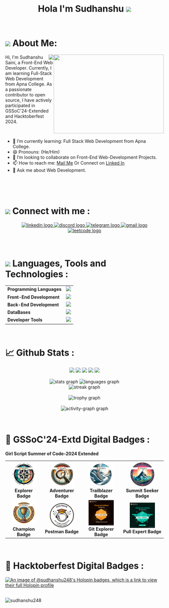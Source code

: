 ##
<h1 align="center"> Hola  I'm 
	<span color="blue">Sudhanshu
		<img src="https://user-images.githubusercontent.com/74038190/214644152-52f47eb3-5e31-4f47-8758-05c9468d5596.gif" width="35px">
	</span>
</h1>
<br>


<!-- About Me -->
 <h1>
	 <img src="https://user-images.githubusercontent.com/74038190/229223156-0cbdaba9-3128-4d8e-8719-b6b4cf741b67.gif" width="35px"> About Me:
 </h1>
 
 <span align="right" position="absolute">
	<img src="https://user-images.githubusercontent.com/74038190/212749447-bfb7e725-6987-49d9-ae85-2015e3e7cc41.gif" align="right" width="350px" height="250px" /> 
	<img src="https://readme-typing-svg.herokuapp.com?font=Robot-Bold&size=30&color=&center=true&vCenter=true&width=900&height=110&lines=Computer+Science+Student;Web+Developer;Open+Source+Contributor" align="right" osition="absolute" right="20px">
 </span>

<p> Hi, I'm Sudhanshu Saini, a Front-End Web Developer. Currently, I am learning Full-Stack Web Development from Apna College. As a passionate contributor to open source, I have 	 
    actively participated in GSSoC'24-Extended and Hacktoberfest 2024.
</p>
<br>
 
- 🌱 I’m currently learning: Full Stack Web Development from Apna College.
- 😄 Pronouns: (He/Him)
- 👯 I’m looking to collaborate on Front-End Web-Development Projects.
- 📫 How to reach me:  <a href="mailto:sainisudhanshu389@gmail.com " target="_blank">Mail Me</a> Or Connect on  <a href="https://www.linkedin.com/in/sudhanshusaini24" 		 
       target="_blank">Linked  In</a>
- 💬 Ask me about Web Development.
<!--
**Sudhanshu248/Sudhanshu248** is a ✨ _special_ ✨ repository because its `README.md` (this file) appears on your GitHub profile.
Here are some ideas to get you started:
- 🔭 I’m currently working on ...
- 🤔 I’m looking for help with ...
-- ⚡ Fun fact: ...
-->
<br><br><br>


<!-- Connect With Me -->
<h1>
	<img src="https://user-images.githubusercontent.com/74038190/216120981-b9507c36-0e04-4469-8e27-c99271b45ba5.png" width="40px"> Connect with me :
</h1>
<div align="center">
	<a href="https://www.linkedin.com/in/sudhanshusaini24" target="_blank">
		<img src="https://raw.githubusercontent.com/maurodesouza/profile-readme-generator/master/src/assets/icons/social/linkedin/default.svg" width="55" height="30" alt="linkedin 		 logo" />
	</a>
	<a href="https://discord.gg/jA9RBjdS" target="_blank">
		<img src="https://raw.githubusercontent.com/maurodesouza/profile-readme-generator/master/src/assets/icons/social/discord/default.svg" width="55" height="30" alt="discord 		 logo"  />
	</a>
	<a href="https://t.me/Sudhanshu_Saini" target="_blank">
		<img src="https://raw.githubusercontent.com/maurodesouza/profile-readme-generator/master/src/assets/icons/social/telegram/default.svg" width="55" height="30" alt="telegram 		 logo"  />
	</a>
	<a href="mailto:sainisudhanshu389@gmail.com " target="_blank">
		<img src="https://raw.githubusercontent.com/maurodesouza/profile-readme-generator/master/src/assets/icons/social/gmail/default.svg" width="55" height="30" alt="gmail logo"  		 />
	</a>
	<a href="https://www.leetcode.com/sudhanshusaini_24 " target="_blank">   
		<img src="https://raw.githubusercontent.com/rahuldkjain/github-profile-readme-generator/master/src/images/icons/Social/leet-code.svg" width="45" height="25" alt="leetcode 		 logo"  />
	</a>
</div>


<!-- Languages, Tools and Technologies -->
###
<br>
<h1>
	<img src="https://user-images.githubusercontent.com/74038190/212284087-bbe7e430-757e-4901-90bf-4cd2ce3e1852.gif" width="35px"> Languages, Tools and Technologies : 
</h1>
<table>
	<tr>
		<td><strong>Programming Languages</strong></td>
		<td><img height=40 src = "https://skillicons.dev/icons?i=c,java,javascript&theme=dark"></td>
	</tr>
	<tr>
		<td><strong>Front-End Development</strong></td>
		<td><img height=40 src = "https://skillicons.dev/icons?i=html,css,jquery,react,redux&theme=dark"></td>
	</tr>
	<tr>
		<td><strong>Back-End Development</strong></td>
		<td><img height=40 src = "https://skillicons.dev/icons?i=nodejs,expressjs,bootstrap&theme=dark"></td>
	</tr>
	<tr>
		<td><strong>DataBases</strong></td>
		<td><img height=40 src = "https://skillicons.dev/icons?i=mysql,mongodb&theme=dark"></td>
	</tr>
	<tr>
		<td><strong>Developer Tools</strong></td>
		<td><img height=40 src = "https://skillicons.dev/icons?i=git,github,vscode,postman&theme=dark"></td>
	</tr>
</table>
<br>


<!-- Github Stats -->
<h1> 📈 Github Stats :</h1>
<div align="center">
	<img height="158em" src="http://github-profile-summary-cards.vercel.app/api/cards/profile-details?username=Sudhanshu248&theme=tokyonight">
	<img height="158em" src="http://github-profile-summary-cards.vercel.app/api/cards/repos-per-language?username=Sudhanshu248&theme=tokyonight">
	<img height="160em" src="http://github-profile-summary-cards.vercel.app/api/cards/most-commit-language?username=Sudhanshu248&theme=tokyonight">
	<img height="160em" src="http://github-profile-summary-cards.vercel.app/api/cards/stats?username=Sudhanshu248&theme=tokyonight">
	<img height="160em" src="http://github-profile-summary-cards.vercel.app/api/cards/productive-time?username=Sudhanshu248&theme=tokyonight&utcOffset=8">
<br><br>
	
<img src="https://github-readme-stats.vercel.app/api?username=sudhanshu248&hide_title=false&hide_rank=false&show_icons=true&include_all_commits=true&count_private=true&disable_animations=false&theme=tokyonight&locale=en&hide_border=false&order=1" height="150" alt="stats graph"  />
<img src="https://github-readme-stats.vercel.app/api/top-langs?username=sudhanshu248&locale=en&hide_title=false&layout=compact&card_width=320&langs_count=5&theme=tokyonight&hide_border=false&order=2" height="150" alt="languages graph" />
  	
<br>
	<img src="https://streak-stats.demolab.com?user=sudhanshu248&locale=en&mode=daily&theme=tokyonight&hide_border=false&border_radius=5&order=3" height="150" alt="streak graph"  /> 
 	<br><br>
	<img src="https://github-profile-trophy.vercel.app?username=sudhanshu248&theme=tokyonight&column=-1&row=1&margin-w=8&margin-h=8&no-bg=false&no-frame=false&order=4" height="100" alt="trophy graph"  />
 	<br><br>
	<img src="https://github-readme-activity-graph.vercel.app/graph?username=sudhanshu248&radius=16&theme=tokyo-night&area=true&order=5&hide_border=false" height="250" alt="activity-graph graph"  />
</div>
<br><br>


<!-- GSSoC'24-Extd Badges -->
<h1>🏅 GSSoC'24-Extd Digital Badges : </h1>
<table>
	<strong >Girl Script Summer of Code-2024 Extended</strong>
		<tr align="center" >
                     <td style= "width=auto">
                                  <img src="https://github.com/Sudhanshu248/Sudhanshu248/raw/main/Explorer__Badge.png" alt="Explorer Badge" width="80">
                                  <br>
                                  <strong>Explorer Badge</strong>
                      </td>
                       <td style= "width=auto">
                                  <img src="https://github.com/Sudhanshu248/Sudhanshu248/raw/main/Adventurer__Badge.png" alt="Adventurer Badge" width="80">
                                  <br>
                                  <strong>Adventurer Badge</strong>
                      </td>
                     <td style= "width=auto">
                                  <img src="https://github.com/Sudhanshu248/Sudhanshu248/raw/main/Trailblazer__Badge.png" alt="Trailblazer Badge" width="80">
                                  <br>
                                  <strong>Trailblazer Badge</strong>
                      </td>
                       <td style= "width=auto">
                                  <img src="https://github.com/Sudhanshu248/Sudhanshu248/raw/main/Summit__Seeker__Badge.png" alt="Summit Seeker Badge" width="80">
                                  <br>
                                  <strong>Summit Seeker Badge</strong>
                      </td>
          	</tr>
          	<tr align="center" >
		  	<td style= "width=auto">
                                  <img src="https://github.com/Sudhanshu248/Sudhanshu248/raw/main/Champion__Badge.png" alt="Champion Badge" width="80">
                                  <br>
                                  <strong>Champion Badge</strong>
                        </td>
		  	<td style= "width=auto">
                                  <img src="https://github.com/Sudhanshu248/Sudhanshu248/raw/main/Postman - Postman API Fundamentals Student Expert - 2024-10-31.png" alt="Postman Badge" 				   width="80">
                                   <br>
                                   <strong>Postman Badge</strong>                              
                    	</td>
                   	<td style= "width=auto">
                                 <img src="https://github.com/Sudhanshu248/Sudhanshu248/raw/main/Git Explorer.jpeg" alt="Git Explorer Badge" width="80">
                                 <br>
                                 <strong>Git Explorer Badge</strong>
                    	</td>
                    	<td style= "width=auto">
                                 <img src="https://github.com/Sudhanshu248/Sudhanshu248/raw/main/Pull Expert.jpeg" alt="Pull Expert Badge" width="80">
                                 <br>
                                 <strong>Pull Expert Badge</strong>                              
                    	</td>
          	</tr>
 </table>
 <br>


<!--Hacktoberfest Badges -->
<h1>🏅 Hacktoberfest Digital Badges : </h1>

[![An image of @sudhanshu248's Holopin badges, which is a link to view their full Holopin profile](https://holopin.me/sudhanshu248)](https://holopin.io/@sudhanshu248)
<br><br>


<!--Profile Views-->
<p align="left"> <img src="https://komarev.com/ghpvc/?username=sudhanshu248&label=PROFILE%20VIEWS&color=0e75b6&style=for-the-badge" alt="sudhanshu248" width="140px" /> </p>

